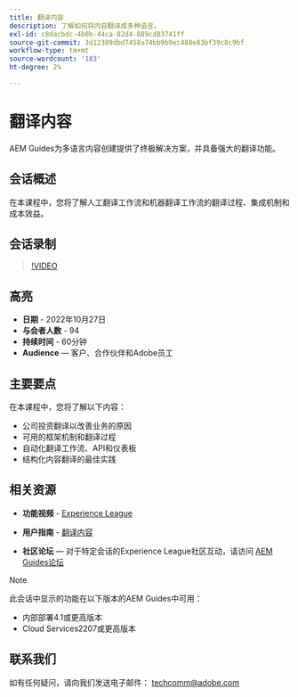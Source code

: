 ```yaml
---
title: 翻译内容
description: 了解如何将内容翻译成多种语言。
exl-id: c8dacbdc-4b0b-44ca-82d4-889cd83741ff
source-git-commit: 3d12389dbd7458a74bb9b9ec488e83bf39c8c9bf
workflow-type: tm+mt
source-wordcount: '183'
ht-degree: 2%

---
```


# 翻译内容

AEM Guides为多语言内容创建提供了终极解决方案，并具备强大的翻译功能。

## 会话概述

在本课程中，您将了解人工翻译工作流和机器翻译工作流的翻译过程、集成机制和成本效益。

## 会话录制

>[!VIDEO](https://video.tv.adobe.com/v/3414140/translation-aem-guides?quality=12&learn=on)

## 高亮

- **日期** - 2022年10月27日
- **与会者人数** - 94
- **持续时间** - 60分钟
- **Audience**  — 客户、合作伙伴和Adobe员工

## 主要要点

在本课程中，您将了解以下内容：
- 公司投资翻译以改善业务的原因
- 可用的框架机制和翻译过程
- 自动化翻译工作流、API和仪表板
- 结构化内容翻译的最佳实践

## 相关资源

- **功能视频** -  [Experience League](https://experienceleague.adobe.com/docs/experience-manager-guides-learn/videos/advanced-user-guide/overview.html?lang=en)

- **用户指南** - [翻译内容](https://help.adobe.com/en_US/xml-documentation-for-adobe-experience-manager/index.html#t=DXML-master-map%2Ftranslation.html)

- **社区论坛**  — 对于特定会话的Experience League社区互动，请访问 [AEM Guides论坛](https://experienceleaguecommunities.adobe.com/t5/experience-manager-guides/bd-p/xml-documentation-discussions)

>[!NOTE]
>
> 此会话中显示的功能在以下版本的AEM Guides中可用：
> - 内部部署4.1或更高版本
> - Cloud Services2207或更高版本


## 联系我们

如有任何疑问，请向我们发送电子邮件： <techcomm@adobe.com>

